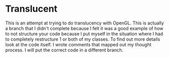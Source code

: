 # Translucent

This is an attempt at trying to do translucency with OpenGL. This is actually a branch that I didn't complete because I felt
it was a good example of how to not structure your code because I put myself in the situation where I had to completely
restructure 1 or both of my classes. To find out more details look at the code itself. I wrote comments that mapped out
my thought process. I will put the correct code in a different branch.
